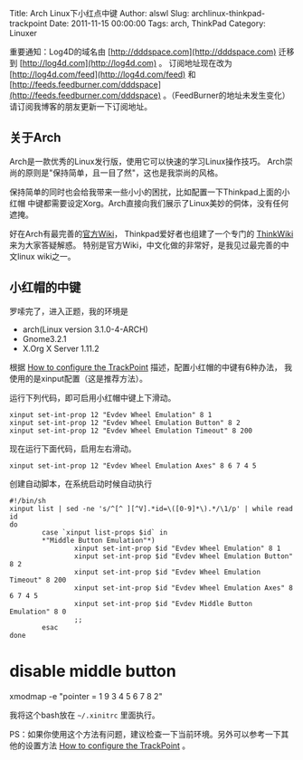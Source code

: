 Title: Arch Linux下小红点中键
Author: alswl
Slug: archlinux-thinkpad-trackpoint
Date: 2011-11-15 00:00:00
Tags: arch, ThinkPad
Category: Linuxer

重要通知：Log4D的域名由 [http://dddspace.com](http://dddspace.com) 迁移到
[http://log4d.com](http://log4d.com) 。 订阅地址现在改为
[http://log4d.com/feed](http://log4d.com/feed) 和
[http://feeds.feedburner.com/dddspace](http://feeds.feedburner.com/dddspace)
。（FeedBurner的地址未发生变化） 请订阅我博客的朋友更新一下订阅地址。

## 关于Arch

Arch是一款优秀的Linux发行版，使用它可以快速的学习Linux操作技巧。 Arch崇尚的原则是"保持简单，且一目了然"，这也是我崇尚的风格。

保持简单的同时也会给我带来一些小小的困扰，比如配置一下Thinkpad上面的小红帽
中键都需要设定Xorg。Arch直接向我们展示了Linux美妙的侗体，没有任何遮掩。

好在Arch有最完善的[官方Wiki](https://wiki.archlinux.org/index.php/Main_Page)，
Thinkpad爱好者也组建了一个专门的
[ThinkWiki](http://www.thinkwiki.org/wiki/ThinkWiki)来为大家答疑解惑。
特别是官方Wiki，中文化做的非常好，是我见过最完善的中文linux wiki之一。

## 小红帽的中键

罗嗦完了，进入正题，我的环境是

  * arch(Linux version 3.1.0-4-ARCH)
  * Gnome3.2.1
  * X.Org X Server 1.11.2

根据 [How to configure the
TrackPoint](http://www.thinkwiki.org/wiki/How_to_configure_the_TrackPoint)
描述，配置小红帽的中键有6种办法， 我使用的是xinput配置（这是推荐方法）。

运行下列代码，即可启用小红帽中键上下滑动。

    
    xinput set-int-prop 12 "Evdev Wheel Emulation" 8 1
    xinput set-int-prop 12 "Evdev Wheel Emulation Button" 8 2
    xinput set-int-prop 12 "Evdev Wheel Emulation Timeout" 8 200

现在运行下面代码，启用左右滑动。

    
    xinput set-int-prop 12 "Evdev Wheel Emulation Axes" 8 6 7 4 5

创建自动脚本，在系统启动时候自动执行

    
    #!/bin/sh
    xinput list | sed -ne 's/^[^ ][^V].*id=\([0-9]*\).*/\1/p' | while read id
    do
            case `xinput list-props $id` in
            *"Middle Button Emulation"*)
                    xinput set-int-prop $id "Evdev Wheel Emulation" 8 1
                    xinput set-int-prop $id "Evdev Wheel Emulation Button" 8 2
                    xinput set-int-prop $id "Evdev Wheel Emulation Timeout" 8 200
                    xinput set-int-prop $id "Evdev Wheel Emulation Axes" 8 6 7 4 5
                    xinput set-int-prop $id "Evdev Middle Button Emulation" 8 0
                    ;;
            esac
    done

# disable middle button

xmodmap -e "pointer = 1 9 3 4 5 6 7 8 2"

我将这个bash放在 `~/.xinitrc` 里面执行。

PS：如果你使用这个方法有问题，建议检查一下当前环境。另外可以参考一下其他的设置方法 [How to configure the
TrackPoint](http://www.thinkwiki.org/wiki/How_to_configure_the_TrackPoint) 。

